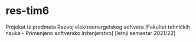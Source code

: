 # res-tim6
Projekat iz predmeta Razvoj elektroenergetskog softvera [Fakultet tehničkih nauka - Primenjeno softversko inženjerstvo] [letnji semestar 2021/22]
